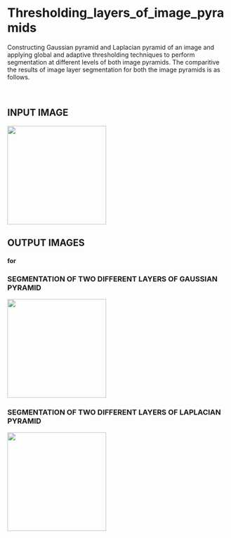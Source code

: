 # Thresholding_layers_of_image_pyramids

Constructing Gaussian pyramid and Laplacian pyramid of an image and applying global and adaptive thresholding techniques to perform segmentation at different levels of both image
pyramids. The comparitive the results of image layer segmentation for both the image pyramids is as follows.

<br>
<h2>INPUT IMAGE</h2>

<img src="images/boy.bmp" height = "225">

<br>

<h2>OUTPUT IMAGES</h2>

<h4>for</h4>

<h3>SEGMENTATION OF TWO DIFFERENT LAYERS OF GAUSSIAN PYRAMID</h3>

<img src="images/Output_img1.png" height = "225">

<br>

<h3>SEGMENTATION OF TWO DIFFERENT LAYERS OF LAPLACIAN PYRAMID</h3>

<img src="images/Output_img1.png" height = "225">


